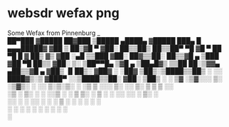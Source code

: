 # websdr wefax png
 Some Wefax from Pinnenburg                                                     _   
 ██▀███  ▓█████  ██▓███   ▒█████   ▄████▄  ▓█████  ███▄    █ ▄▄▄█████▓
▓██ ▒ ██▒▓█   ▀ ▓██░  ██▒▒██▒  ██▒▒██▀ ▀█  ▓█   ▀  ██ ▀█   █ ▓  ██▒ ▓▒
▓██ ░▄█ ▒▒███   ▓██░ ██▓▒▒██░  ██▒▒▓█    ▄ ▒███   ▓██  ▀█ ██▒▒ ▓██░ ▒░
▒██▀▀█▄  ▒▓█  ▄ ▒██▄█▓▒ ▒▒██   ██░▒▓▓▄ ▄██▒▒▓█  ▄ ▓██▒  ▐▌██▒░ ▓██▓ ░ 
░██▓ ▒██▒░▒████▒▒██▒ ░  ░░ ████▓▒░▒ ▓███▀ ░░▒████▒▒██░   ▓██░  ▒██▒ ░ 
░ ▒▓ ░▒▓░░░ ▒░ ░▒▓▒░ ░  ░░ ▒░▒░▒░ ░ ░▒ ▒  ░░░ ▒░ ░░ ▒░   ▒ ▒   ▒ ░░   
  ░▒ ░ ▒░ ░ ░  ░░▒ ░       ░ ▒ ▒░   ░  ▒    ░ ░  ░░ ░░   ░ ▒░    ░    
  ░░   ░    ░   ░░       ░ ░ ░ ▒  ░           ░      ░   ░ ░   ░      
   ░        ░  ░             ░ ░  ░ ░         ░  ░         ░          
                                  ░                                   

